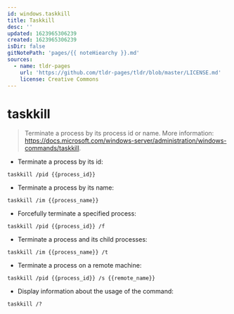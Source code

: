 ```yaml
---
id: windows.taskkill
title: Taskkill
desc: ''
updated: 1623965306239
created: 1623965306239
isDir: false
gitNotePath: 'pages/{{ noteHiearchy }}.md'
sources:
  - name: tldr-pages
    url: 'https://github.com/tldr-pages/tldr/blob/master/LICENSE.md'
    license: Creative Commons
---
```

# taskkill

> Terminate a process by its process id or name.
> More information: <https://docs.microsoft.com/windows-server/administration/windows-commands/taskkill>.

- Terminate a process by its id:

`taskkill /pid {{process_id}}`

- Terminate a process by its name:

`taskkill /im {{process_name}}`

- Forcefully terminate a specified process:

`taskkill /pid {{process_id}} /f`

- Terminate a process and its child processes:

`taskkill /im {{process_name}} /t`

- Terminate a process on a remote machine:

`taskkill /pid {{process_id}} /s {{remote_name}}`

- Display information about the usage of the command:

`taskkill /?`

